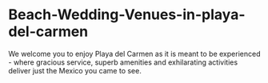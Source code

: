 # Beach-Wedding-Venues-in-playa-del-carmen
We welcome you to enjoy Playa del Carmen as it is meant to be experienced - where gracious service, superb amenities and exhilarating activities deliver just the Mexico you came to see.
